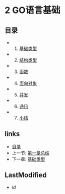 # 2 GO语言基础

## 目录
   * 1. [基础类型](2.1.md)
   * 2. [结构类型](2.2.md)
   * 3. [函数](2.3.md)
   * 4. [面向对象](2.4.md)
   * 5. [并发](2.5.md)
   * 6. [通讯](2.6.md)
   * 7. [小结](2.7.md)

## links
   * [目录](<preface.md>)
   * 上一节: [第一章总结](<1.5.md>)
   * 下一章: [基础类型](<2.1.md>)

## LastModified 
   * $Id$